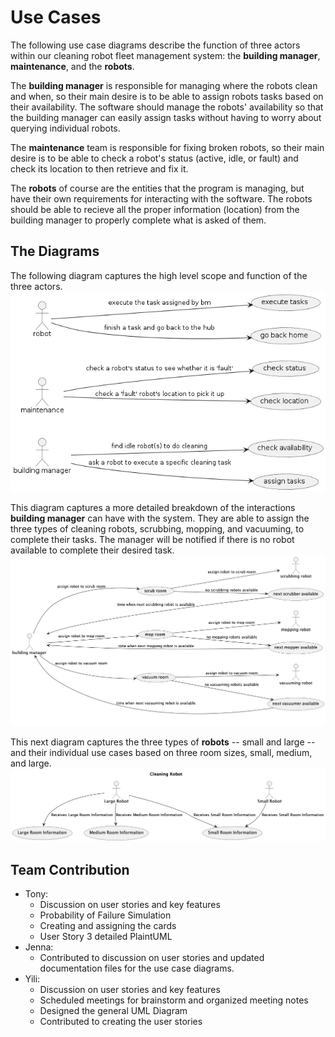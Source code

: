 # Use Cases

The following use case diagrams describe the function of three actors within our cleaning robot fleet management system: the **building manager**, **maintenance**, and the **robots**. 

The **building manager** is responsible for managing where the robots clean and when, so their main desire is to be able to assign robots tasks based on their availability. The software should manage the robots' availability so that the building manager can easily assign tasks without having to worry about querying individual robots.

The **maintenance** team is responsible for fixing broken robots, so their main desire is to be able to check a robot's status (active, idle, or fault) and check its location to then retrieve and fix it.

The **robots** of course are the entities that the program is managing, but have their own requirements for interacting with the software. The robots should be able to recieve all the proper information (location) from the building manager to properly complete what is asked of them.

## The Diagrams
The following diagram captures the high level scope and function of the three actors.
![](general_diagram.png)

This diagram captures a more detailed breakdown of the interactions **building manager** can have with the system. They are able to assign the three types of cleaning robots, scrubbing, mopping, and vacuuming, to complete their tasks. The manager will be notified if there is no robot available to complete their desired task.
![](task_assign.png)


This next diagram captures the three types of **robots** -- small and large -- and their individual use cases based on three room sizes, small, medium, and large. 
![](UserStory3Detailed.png)

## Team Contribution
* Tony:
    - Discussion on user stories and key features
    - Probability of Failure Simulation
    - Creating and assigning the cards
    - User Story 3 detailed PlaintUML
* Jenna:
    - Contributed to discussion on user stories and updated documentation files for the use case diagrams.
* Yili:
    - Discussion on user stories and key features
    - Scheduled meetings for brainstorm and organized meeting notes
    - Designed the general UML Diagram
    - Contributed to creating the user stories 